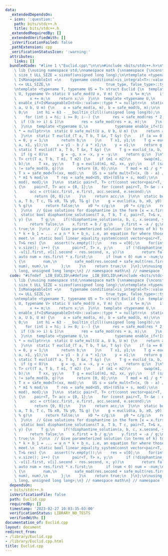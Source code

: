 ```yaml
---
data:
  _extendedDependsOn:
  - icon: ':question:'
    path: bits/stdc++.h
    title: bits/stdc++.h
  _extendedRequiredBy: []
  _extendedVerifiedWith: []
  _isVerificationFailed: false
  _pathExtension: cpp
  _verificationStatusIcon: ':warning:'
  attributes:
    links: []
  bundledCode: "#line 1 \"Euclid.cpp\"\n\n\n#include <bits/stdc++.h>\n\nnamespace\
    \ lib {\nusing namespace std;\nnamespace math {\nnamespace {\nconstexpr static\
    \ size_t ULL_SIZE = sizeof(unsigned long long);\n\ntemplate <typename T>\nusing\
    \ IsManageableInt =\n    typename conditional<is_integral<T>::value && sizeof(T)\
    \ <= ULL_SIZE,\n                         true_type, false_type>::type;\n} // namespace\n\
    \ntemplate <typename T, typename US = T> struct Euclid {\n  template <typename\
    \ U, typename V> static V safe_mod(U x, V m) {\n    x %= m;\n    if (x < 0)\n\
    \      x += m;\n    return x;\n  }\n\n  template <typename U,\n            typename\
    \ enable_if<IsManageableInt<U>::value>::type * = nullptr>\n  static U safe_mult(U\
    \ a, U b, U m) {\n    a = safe_mod(a, m), b = safe_mod(b, m);\n\n    if (!b) return\
    \ 0;\n    int hi = 63 - __builtin_clzll((unsigned long long)b);\n    U res = 0;\n\
    \    for (int i = hi; i >= 0; i--) {\n      res = safe_mod(res * 2, m);\n    \
    \  if ((b >> i) & 1)\n        res = safe_mod(res + a, m);\n    }\n    return res;\n\
    \  }\n\n  template <typename U,\n            typename enable_if<!IsManageableInt<U>::value>::type\
    \ * = nullptr>\n  static U safe_mult(U a, U b, U m) {\n    return a * b % m;\n\
    \  }\n\n  static T euclid_(T a, T b, T &x, T &y) {\n    if (a == 0) {\n      x\
    \ = 0, y = 1;\n      return b;\n    }\n    T x1, y1;\n    T g = euclid_(b % a,\
    \ a, x1, y1);\n    x = y1 - b / a * x1;\n    y = x1;\n    return g;\n  }\n\n \
    \ static T euclid(T a, T b, T &x, T &y) {\n    T g = euclid_(a, b, x, y);\n  \
    \  if (g < 0)\n      g = -g, x = -x, y = -y;\n    return g;\n  }\n\n  static pair<T,\
    \ T> crt(T a, T b, T m1, T m2) {\n    if (m1 < m2)\n      swap(m1, m2), swap(a,\
    \ b);\n    T xx, yy;\n    T g = euclid(m1, m2, xx, yy);\n    if (safe_mod(a, g)\
    \ != safe_mod(b, g))\n      return {0, 0};\n\n    T mod = m1 / g * m2;\n\n   \
    \ T x = safe_mod<T>(xx, mod);\n    US s = safe_mult<T>(x, (b - a) / g, m2 / g)\
    \ * m1 % mod;\n    T res = safe_mod<US, US>((US)a + s, mod);\n\n    return {safe_mod<T>(res,\
    \ mod), mod};\n  }\n\n  static pair<T, T> crt(const vector<pair<T, T>> &equations)\
    \ {\n    pair<T, T> acc = {0, 1};\n    for (const pair<T, T> &e : equations) {\n\
    \      acc = crt(acc.first, e.first, acc.second, e.second);\n      if (!acc.second)\n\
    \        return {0, 0};\n    }\n    return acc;\n  }\n\n  static bool diophantine_solution(T\
    \ a, T b, T c, T& x0, T& y0, T& g) {\n    g = euclid(a, b, x0, y0);\n    if (c\
    \ % g)\n      return false;\n    x0 *= c/g;\n    y0 *= c/g;\n    return true;\n\
    \  }\n\n  // Give solutions for diophantine in the form [x = x.first * k + x.second].\n\
    \  static bool diophantine_solutions(T a, T b, T c, pair<T, T>& x, pair<T, T>&\
    \ y) {\n    T g;\n    if(!diophantine_solution(a, b, c, x.second, y.second, g))\n\
    \      return false;\n    x.first = b / g;\n    y.first = -a / g;\n    return\
    \ true;\n  }\n\n  // Give parameterized solution (in terms of k) to:\n  // a_1\
    \ * k + b_1 = ... = a_n * k + b_n, i.e, an equation for where those\n  // functions\
    \ meet.\n  static bool linear_equality_system(const vector<pair<T, T>>& v, pair<T,\
    \ T>& res) {\n    assert(!v.empty());\n    res = v[0];\n    for(int i = 1; i <\
    \ v.size(); i++) {\n      pair<T, T> x, y;\n      if (!diophantine_solutions(res.first,\
    \ -v[i].first, v[i].second - res.second, x, y))\n        return false;\n     \
    \ auto num = res.first * x.first;\n      if (num < 0) num = -num;\n      res =\
    \ {\n        num,\n        safe_mod(res.second + safe_mult(res.first, x.second,\
    \ num), num),\n      };\n    }\n    return true;\n  }\n};\n\nusing LongCRT = Euclid<long\
    \ long, unsigned long long>;\n} // namespace math\n} // namespace lib\n\n\n"
  code: "#ifndef _LIB_EUCLID\n#define _LIB_EUCLID\n#include <bits/stdc++.h>\n\nnamespace\
    \ lib {\nusing namespace std;\nnamespace math {\nnamespace {\nconstexpr static\
    \ size_t ULL_SIZE = sizeof(unsigned long long);\n\ntemplate <typename T>\nusing\
    \ IsManageableInt =\n    typename conditional<is_integral<T>::value && sizeof(T)\
    \ <= ULL_SIZE,\n                         true_type, false_type>::type;\n} // namespace\n\
    \ntemplate <typename T, typename US = T> struct Euclid {\n  template <typename\
    \ U, typename V> static V safe_mod(U x, V m) {\n    x %= m;\n    if (x < 0)\n\
    \      x += m;\n    return x;\n  }\n\n  template <typename U,\n            typename\
    \ enable_if<IsManageableInt<U>::value>::type * = nullptr>\n  static U safe_mult(U\
    \ a, U b, U m) {\n    a = safe_mod(a, m), b = safe_mod(b, m);\n\n    if (!b) return\
    \ 0;\n    int hi = 63 - __builtin_clzll((unsigned long long)b);\n    U res = 0;\n\
    \    for (int i = hi; i >= 0; i--) {\n      res = safe_mod(res * 2, m);\n    \
    \  if ((b >> i) & 1)\n        res = safe_mod(res + a, m);\n    }\n    return res;\n\
    \  }\n\n  template <typename U,\n            typename enable_if<!IsManageableInt<U>::value>::type\
    \ * = nullptr>\n  static U safe_mult(U a, U b, U m) {\n    return a * b % m;\n\
    \  }\n\n  static T euclid_(T a, T b, T &x, T &y) {\n    if (a == 0) {\n      x\
    \ = 0, y = 1;\n      return b;\n    }\n    T x1, y1;\n    T g = euclid_(b % a,\
    \ a, x1, y1);\n    x = y1 - b / a * x1;\n    y = x1;\n    return g;\n  }\n\n \
    \ static T euclid(T a, T b, T &x, T &y) {\n    T g = euclid_(a, b, x, y);\n  \
    \  if (g < 0)\n      g = -g, x = -x, y = -y;\n    return g;\n  }\n\n  static pair<T,\
    \ T> crt(T a, T b, T m1, T m2) {\n    if (m1 < m2)\n      swap(m1, m2), swap(a,\
    \ b);\n    T xx, yy;\n    T g = euclid(m1, m2, xx, yy);\n    if (safe_mod(a, g)\
    \ != safe_mod(b, g))\n      return {0, 0};\n\n    T mod = m1 / g * m2;\n\n   \
    \ T x = safe_mod<T>(xx, mod);\n    US s = safe_mult<T>(x, (b - a) / g, m2 / g)\
    \ * m1 % mod;\n    T res = safe_mod<US, US>((US)a + s, mod);\n\n    return {safe_mod<T>(res,\
    \ mod), mod};\n  }\n\n  static pair<T, T> crt(const vector<pair<T, T>> &equations)\
    \ {\n    pair<T, T> acc = {0, 1};\n    for (const pair<T, T> &e : equations) {\n\
    \      acc = crt(acc.first, e.first, acc.second, e.second);\n      if (!acc.second)\n\
    \        return {0, 0};\n    }\n    return acc;\n  }\n\n  static bool diophantine_solution(T\
    \ a, T b, T c, T& x0, T& y0, T& g) {\n    g = euclid(a, b, x0, y0);\n    if (c\
    \ % g)\n      return false;\n    x0 *= c/g;\n    y0 *= c/g;\n    return true;\n\
    \  }\n\n  // Give solutions for diophantine in the form [x = x.first * k + x.second].\n\
    \  static bool diophantine_solutions(T a, T b, T c, pair<T, T>& x, pair<T, T>&\
    \ y) {\n    T g;\n    if(!diophantine_solution(a, b, c, x.second, y.second, g))\n\
    \      return false;\n    x.first = b / g;\n    y.first = -a / g;\n    return\
    \ true;\n  }\n\n  // Give parameterized solution (in terms of k) to:\n  // a_1\
    \ * k + b_1 = ... = a_n * k + b_n, i.e, an equation for where those\n  // functions\
    \ meet.\n  static bool linear_equality_system(const vector<pair<T, T>>& v, pair<T,\
    \ T>& res) {\n    assert(!v.empty());\n    res = v[0];\n    for(int i = 1; i <\
    \ v.size(); i++) {\n      pair<T, T> x, y;\n      if (!diophantine_solutions(res.first,\
    \ -v[i].first, v[i].second - res.second, x, y))\n        return false;\n     \
    \ auto num = res.first * x.first;\n      if (num < 0) num = -num;\n      res =\
    \ {\n        num,\n        safe_mod(res.second + safe_mult(res.first, x.second,\
    \ num), num),\n      };\n    }\n    return true;\n  }\n};\n\nusing LongCRT = Euclid<long\
    \ long, unsigned long long>;\n} // namespace math\n} // namespace lib\n\n#endif\n"
  dependsOn:
  - bits/stdc++.h
  isVerificationFile: false
  path: Euclid.cpp
  requiredBy: []
  timestamp: '2023-02-27 10:03:35-03:00'
  verificationStatus: LIBRARY_NO_TESTS
  verifiedWith: []
documentation_of: Euclid.cpp
layout: document
redirect_from:
- /library/Euclid.cpp
- /library/Euclid.cpp.html
title: Euclid.cpp
---
```


